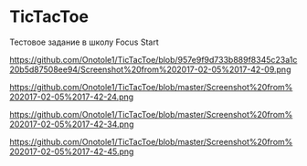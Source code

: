 # TicTacToe
Тестовое задание в школу Focus Start

https://github.com/Onotole1/TicTacToe/blob/957e9f9d733b889f8345c23a1c20b5d87508ee94/Screenshot%20from%202017-02-05%2017-42-09.png

https://github.com/Onotole1/TicTacToe/blob/master/Screenshot%20from%202017-02-05%2017-42-24.png

https://github.com/Onotole1/TicTacToe/blob/master/Screenshot%20from%202017-02-05%2017-42-34.png

https://github.com/Onotole1/TicTacToe/blob/master/Screenshot%20from%202017-02-05%2017-42-45.png
